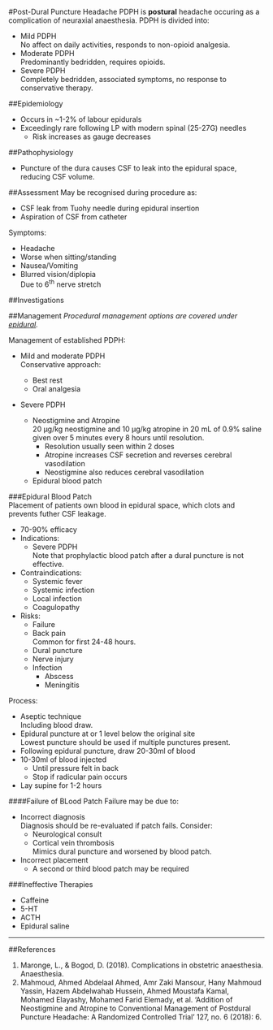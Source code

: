 #Post-Dural Puncture Headache
PDPH is **postural** headache occuring as a complication of neuraxial anaesthesia. PDPH is divided into:
* Mild PDPH  
No affect on daily activities, responds to non-opioid analgesia.
* Moderate PDPH  
Predominantly bedridden, requires opioids.
* Severe PDPH  
Completely bedridden, associated symptoms, no response to conservative therapy.


##Epidemiology
* Occurs in ~1-2% of labour epidurals
* Exceedingly rare following LP with modern spinal (25-27G) needles
	* Risk increases as gauge decreases


##Pathophysiology
* Puncture of the dura causes CSF to leak into the epidural space, reducing CSF volume.

##Assessment
May be recognised during procedure as:
* CSF leak from Tuohy needle during epidural insertion
* Aspiration of CSF from catheter

Symptoms:
* Headache
* Worse when sitting/standing
* Nausea/Vomiting
* Blurred vision/diplopia  
Due to 6<sup>th</sup> nerve stretch

##Investigations


##Management
*Procedural management options are covered under [epidural](/anaesthesia/regional/epidural.md).*

Management of established PDPH:
* Mild and moderate PDPH  
Conservative approach:
	* Best rest
	* Oral analgesia

* Severe PDPH  
	* Neostigmine and Atropine  
	 20 µg/kg neostigmine and 10 µg/kg atropine in 20 mL of 0.9% saline given over 5 minutes every 8 hours until resolution.
	 	* Resolution usually seen within 2 doses
	 	* Atropine increases CSF secretion and reverses cerebral vasodilation
	 	* Neostigmine also reduces cerebral vasodilation
	* Epidural blood patch

###Epidural Blood Patch  
Placement of patients own blood in epidural space, which clots and prevents futher CSF leakage.
* 70-90% efficacy
* Indications:
	* Severe PDPH  
	Note that prophylactic blood patch after a dural puncture is not effective.
* Contraindications:
	* Systemic fever
	* Systemic infection
	* Local infection
	* Coagulopathy
* Risks:
	* Failure
	* Back pain  
	Common for first 24-48 hours.
	* Dural puncture
	* Nerve injury
	* Infection
		* Abscess
		* Meningitis

Process:
* Aseptic technique  
Including blood draw.
* Epidural puncture at or 1 level below the original site  
Lowest puncture should be used if multiple punctures present.
* Following epidural puncture, draw 20-30ml of blood
* 10-30ml of blood injected  
	* Until pressure felt in back
	* Stop if radicular pain occurs
* Lay supine for 1-2 hours


####Failure of BLood Patch
Failure may be due to:
* Incorrect diagnosis  
Diagnosis should be re-evaluated if patch fails. Consider:
	* Neurological consult
	* Cortical vein thrombosis  
	Mimics dural puncture and worsened by blood patch.
* Incorrect placement
	* A second or third blood patch may be required


###Ineffective Therapies
* Caffeine
* 5-HT
* ACTH
* Epidural saline


---
##References
1. Maronge, L., & Bogod, D. (2018). Complications in obstetric anaesthesia. Anaesthesia.
2. Mahmoud, Ahmed Abdelaal Ahmed, Amr Zaki Mansour, Hany Mahmoud Yassin, Hazem Abdelwahab Hussein, Ahmed Moustafa Kamal, Mohamed Elayashy, Mohamed Farid Elemady, et al. ‘Addition of Neostigmine and Atropine to Conventional Management of Postdural Puncture Headache: A Randomized Controlled Trial’ 127, no. 6 (2018): 6.
